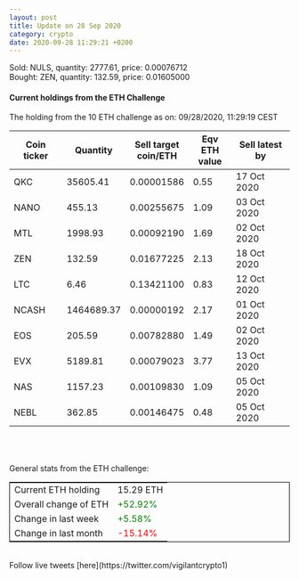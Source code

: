 ```yaml
---
layout: post
title: Update on 28 Sep 2020
category: crypto
date: 2020-09-28 11:29:21 +0200
---
```

<!-- Global site tag (gtag.js) - Google Analytics -->
<script async src="https://www.googletagmanager.com/gtag/js?id=UA-103831149-5"></script>
<script>
  window.dataLayer = window.dataLayer || [];
  function gtag(){dataLayer.push(arguments);}
  gtag('js', new Date());

  gtag('config', 'UA-103831149-5');
</script>
Sold: NULS, quantity:      2777.61, price:   0.00076712<br>Bought: ZEN, quantity:       132.59, price:   0.01605000<br>

#### Current holdings from the ETH Challenge

The holding from the 10 ETH challenge as on: 09/28/2020, 11:29:19 CEST

|Coin ticker|Quantity|Sell target<br>coin/ETH|Eqv ETH<br>value|Sell latest by|
|-----------|--------|-----------|-----------|--------------|
QKC|35605.41|  0.00001586|0.55|17 Oct 2020|
NANO|455.13|  0.00255675|1.09|03 Oct 2020|
MTL|1998.93|  0.00092190|1.69|02 Oct 2020|
ZEN|132.59|  0.01677225|2.13|18 Oct 2020|
LTC|6.46|  0.13421100|0.83|12 Oct 2020|
NCASH|1464689.37|  0.00000192|2.17|01 Oct 2020|
EOS|205.59|  0.00782880|1.49|02 Oct 2020|
EVX|5189.81|  0.00079023|3.77|13 Oct 2020|
NAS|1157.23|  0.00109830|1.09|05 Oct 2020|
NEBL|362.85|  0.00146475|0.48|05 Oct 2020|

<br>
<br>
<br>
General stats from the ETH challenge:

<table style="border:1px solid black;margin-left:auto;margin-right:auto;">
	<tbody>
	<tr>
		<td>Current ETH holding</td>
		<td>     15.29 ETH</td>
	</tr>
	<tr>
		<td>Overall change of ETH</td>
		<td><font color="green">+52.92%</font></td>
	</tr>
	<tr>
		<td>Change in last week</td>
		<td><font color="green">+5.58%</font></td>
	</tr>
	<tr>
		<td>Change in last month</td>
		<td><font color="red">-15.14%</font></td>
	</tr>
	</tbody>
</table>

<br>
Follow live tweets [here](https://twitter.com/vigilantcrypto1)
<br>
<br>